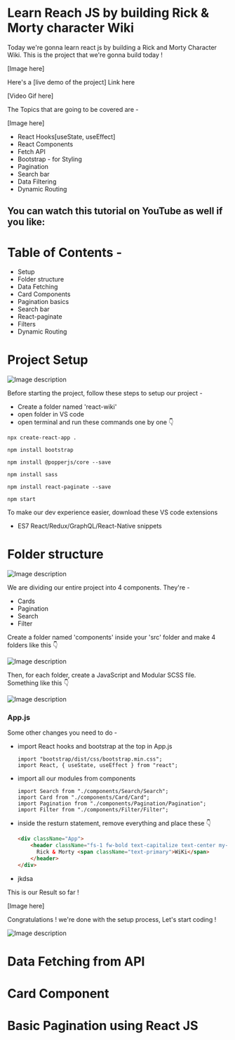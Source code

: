 # Learn Reach JS by building Rick & Morty character Wiki

Today we're gonna learn react js by building a Rick and Morty Character Wiki. This is the project that we're gonna build today !

[Image here]

Here's a [live demo of the project] Link here

[Video Gif here]

The Topics that are going to be covered are -

[Image here]

- React Hooks[useState, useEffect]
- React Components
- Fetch API
- Bootstrap - for Styling
- Pagination
- Search bar
- Data Filtering
- Dynamic Routing

## You can watch this tutorial on YouTube as well if you like:

# Table of Contents -

- Setup
- Folder structure
- Data Fetching
- Card Components
- Pagination basics
- Search bar
- React-paginate
- Filters
- Dynamic Routing

# Project Setup

![Image description](https://dev-to-uploads.s3.amazonaws.com/uploads/articles/dvqlz2dbwxw8hfw05s2w.png)

Before starting the project, follow these steps to setup our project -

- Create a folder named 'react-wiki'
- open folder in VS code
- open terminal and run these commands one by one 👇

```JS
npx create-react-app .

npm install bootstrap

npm install @popperjs/core --save

npm install sass

npm install react-paginate --save

npm start
```

To make our dev experience easier, download these VS code extensions

- ES7 React/Redux/GraphQL/React-Native snippets

# Folder structure

![Image description](https://dev-to-uploads.s3.amazonaws.com/uploads/articles/q4m7qo4j58o8fge72dgx.png)

We are dividing our entire project into 4 components. They're -

- Cards
- Pagination
- Search
- Filter

Create a folder named 'components' inside your 'src' folder and make 4 folders like this 👇

![Image description](https://dev-to-uploads.s3.amazonaws.com/uploads/articles/jbtsmr846ohxfbstg2zj.png)

Then, for each folder, create a JavaScript and Modular SCSS file. Something like this 👇

![Image description](https://dev-to-uploads.s3.amazonaws.com/uploads/articles/oq4wuf82oy4bmk0ztts9.png)

### App.js

Some other changes you need to do -

- import React hooks and bootstrap at the top in App.js

  ```JS
  import "bootstrap/dist/css/bootstrap.min.css";
  import React, { useState, useEffect } from "react";
  ```

- import all our modules from components

  ```JS
  import Search from "./components/Search/Search";
  import Card from "./components/Card/Card";
  import Pagination from "./components/Pagination/Pagination";
  import Filter from "./components/Filter/Filter";
  ```

- inside the resturn statement, remove everything and place these 👇

  ```HTML
  <div className="App">
      <header className="fs-1 fw-bold text-capitalize text-center my-4 ubuntu">
        Rick & Morty <span className="text-primary">WiKi</span>
      </header>
  </div>
  ```

- jkdsa

This is our Result so far !

[Image here]

Congratulations ! we're done with the setup process, Let's start coding !

![Image description](https://dev-to-uploads.s3.amazonaws.com/uploads/articles/zaff3h3an5botfzfdjxa.png)

<!--  -->
<!--  -->
<!--  -->
<!--  -->
<!--  -->
<!--  -->
<!--  -->

# Data Fetching from API

# Card Component

# Basic Pagination using React JS
